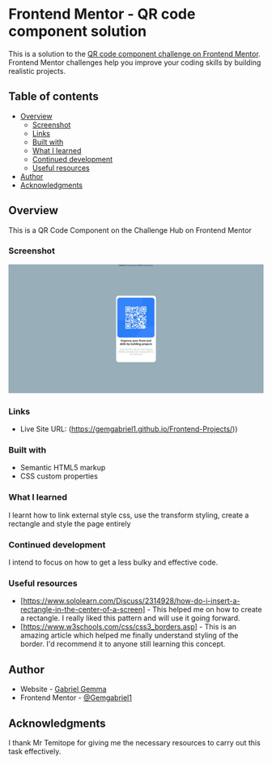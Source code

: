 # Frontend Mentor - QR code component solution

This is a solution to the [QR code component challenge on Frontend Mentor](https://www.frontendmentor.io/challenges/qr-code-component-iux_sIO_H). Frontend Mentor challenges help you improve your coding skills by building realistic projects. 

## Table of contents

- [Overview](#overview)
  - [Screenshot](#screenshot)
  - [Links](#links)
  - [Built with](#built-with)
  - [What I learned](#what-i-learned)
  - [Continued development](#continued-development)
  - [Useful resources](#useful-resources)
- [Author](#author)
- [Acknowledgments](#acknowledgments)


## Overview
This is a QR Code Component on the Challenge Hub on Frontend Mentor

### Screenshot
![My Screenshot](<Web capture_2-8-2023_123245_-1-1.jpeg>)

### Links
- Live Site URL: (https://gemgabriel1.github.io/Frontend-Projects/))

### Built with
- Semantic HTML5 markup
- CSS custom properties


### What I learned
I learnt how to link external style css, use the transform styling, create a rectangle and style the page entirely

### Continued development
I intend to focus on how to get a less bulky and effective code.

### Useful resources

- [https://www.sololearn.com/Discuss/2314928/how-do-i-insert-a-rectangle-in-the-center-of-a-screen] - This helped me on how to create a rectangle. I really liked this pattern and will use it going forward.
- [https://www.w3schools.com/css/css3_borders.asp] - This is an amazing article which helped me finally understand styling of the border. I'd recommend it to anyone still learning this concept.

## Author

- Website - [Gabriel Gemma ](https://gemgabriel1.github.io/Projects-on-Frontend/)
- Frontend Mentor - [@Gemgabriel1](https://www.frontendmentor.io/profile/Gemgabriel1)

## Acknowledgments
I thank Mr Temitope for giving me the necessary resources to carry out this task effectively.
